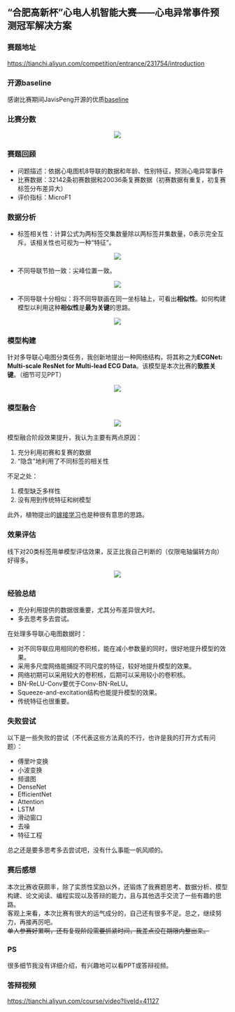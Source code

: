 ## “合肥高新杯”心电人机智能大赛——心电异常事件预测冠军解决方案
### 赛题地址
https://tianchi.aliyun.com/competition/entrance/231754/introduction  
### 开源baseline
感谢比赛期间JavisPeng开源的优质[baseline](https://github.com/JavisPeng/ecg_pytorch)
### 比赛分数
<p align="center">
  <img src="image/rank.png">
</p>

### 赛题回顾
- 问题描述：依据心电图机8导联的数据和年龄、性别特征，预测心电异常事件
- 比赛数据：32142条初赛数据和20036条复赛数据（初赛数据有重复，初复赛标签分布差异大）
- 评价指标：MicroF1
### 数据分析
- 标签相关性：计算公式为两标签交集数量除以两标签并集数量，0表示完全互斥。该相关性也可视为一种“特征”。
<p align="center">
  <img src="image/corr.png">
</p>

- 不同导联节拍一致：尖峰位置一致。
<p align="center">
  <img src="image/8lead1.png">
</p>

- 不同导联十分相似：将不同导联画在同一坐标轴上，可看出**相似性**。如何构建模型以利用这种**相似性**是**最为关键**的思路。
<p align="center">
  <img src="image/8lead2.png">
</p>

### 模型构建
针对多导联心电图分类任务，我创新地提出一种网络结构，将其称之为**ECGNet: Multi-scale ResNet for Multi-lead ECG Data**。该模型是本次比赛的**致胜关键**。（细节可见PPT）
<p align="center">
  <img src="image/ECGNet.png">
</p>

### 模型融合
<p align="center">
  <img src="image/stacking.png">
</p>

模型融合阶段效果提升，我认为主要有两点原因：
  1. 充分利用初赛和复赛的数据
  2. “隐含”地利用了不同标签的相关性 
  
不足之处：
  1. 模型缺乏多样性
  2. 没有用到传统特征和树模型   
  
此外，植物提出的[嫁接学习](https://github.com/plantsgo/ijcai-2018)也是种很有意思的思路。

### 效果评估
线下对20类标签用单模型评估效果，反正比我自己判断的（仅限电轴偏转方向）好得多。
<p align="center">
  <img src="image/eval.png">
</p>

### 经验总结
- 充分利用提供的数据很重要，尤其分布差异很大时。
- 多去思考多去尝试。

在处理多导联心电图数据时： 
- 对不同导联应用相同的卷积核，能在减小参数量的同时，很好地提升模型的效果。
- 采用多尺度网络能捕捉不同尺度的特征，较好地提升模型的效果。
- 网络初期可以采用较大的卷积核，后期可以采用较小的卷积核。
- BN-ReLU-Conv要优于Conv-BN-ReLU。
- Squeeze-and-excitation结构也能提升模型的效果。
- 传统特征也很重要。

### 失败尝试
以下是一些失败的尝试（不代表这些方法真的不行，也许是我的打开方式有问题）：
- 傅里叶变换
- 小波变换
- 频谱图
- DenseNet
- EfficientNet
- Attention
- LSTM
- 滑动窗口
- 去噪
- 特征工程

总之还是要多思考多去尝试吧，没有什么事能一帆风顺的。

### 赛后感想
本次比赛收获颇丰，除了实质性奖励以外，还锻炼了我赛题思考、数据分析、模型构建、论文阅读、编程实现以及答辩的能力，且与其他选手交流了一些有趣的思路。  
客观上来看，本次比赛有很大的运气成分的，自己还有很多不足。总之，继续努力，再接再厉吧。  
~~单人参赛好累啊，还有复现阶段需要抓紧时间，我差点没在期限内整出来。~~

### PS
很多细节我没有详细介绍，有兴趣地可以看PPT或答辩视频。

### 答辩视频
https://tianchi.aliyun.com/course/video?liveId=41127
